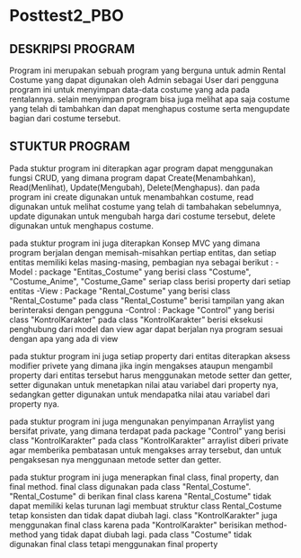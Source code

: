 # Posttest2_PBO
## DESKRIPSI PROGRAM
Program ini merupakan sebuah program yang berguna untuk admin Rental Costume yang dapat digunakan oleh Admin sebagai User dari pengguna program ini untuk menyimpan data-data costume yang ada pada rentalannya. selain menyimpan program bisa juga melihat apa saja costume yang telah di tambahkan dan dapat menghapus costume serta mengupdate bagian dari costume tersebut.
## STUKTUR PROGRAM
Pada stuktur program ini diterapkan agar program dapat menggunakan fungsi CRUD, yang dimana program dapat Create(Menambahkan), Read(Menlihat), Update(Mengubah), Delete(Menghapus). dan pada program ini create digunakan untuk menambahkan costume, read digunakan untuk melihat costume yang telah di tambahakan sebelumnya, update digunakan untuk mengubah harga dari costume tersebut, delete digunakan untuk menghapus costume.

pada stuktur program ini juga diterapkan Konsep MVC yang dimana program berjalan dengan memisah-misahkan pertiap entitas, dan setiap entitas memiliki kelas masing-masing, pembagian nya sebagai berikut :
-Model : package "Entitas_Costume" yang berisi class "Costume", "Costume_Anime", "Costume_Game" seriap class berisi property dari setiap entitas
-View : Package "Rental_Costume" yang berisi class "Rental_Costume" pada class "Rental_Costume" berisi tampilan yang akan berinteraksi dengan pengguna
-Control : Package "Control" yang berisi class "KontrolKarakter" pada class "KontrolKarakter" berisi eksekusi penghubung dari model dan view agar dapat berjalan nya program sesuai dengan apa yang ada di view

pada stuktur program ini juga setiap property dari entitas diterapkan aksess modifier privete yang dimana jika ingin mengakses ataupun mengambil property dari entitas tersebut harus menggunakan metode setter dan getter, setter digunakan untuk menetapkan nilai atau variabel dari property nya, sedangkan getter digunakan untuk mendapatka nilai atau variabel dari property nya.

pada stuktur program ini juga mengunakan penyimpanan Arraylist yang bersifat private, yang dimana terdapat pada package  "Control" yang berisi class "KontrolKarakter" pada class "KontrolKarakter" arraylist diberi private agar memberika pembatasan untuk mengakses array tersebut, dan untuk pengaksesan nya menggunaan metode setter dan getter.

pada stuktur program ini juga menerapkan final class, final property, dan final method.
final class digunakan pada class "Rental_Costume". "Rental_Costume" di berikan final class karena "Rental_Costume" tidak dapat memiliki kelas turunan lagi membuat struktur class Rental_Costume tetap konsisten dan tidak dapat diubah lagi.
class "KontrolKarakter" juga menggunakan final class karena pada "KontrolKarakter" berisikan method-method yang tidak dapat diubah lagi.
pada class "Costume" tidak digunakan final class tetapi menggunakan final property


